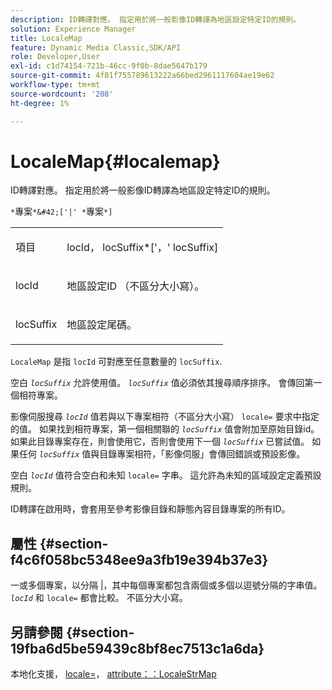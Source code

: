 ```yaml
---
description: ID轉譯對應。 指定用於將一般影像ID轉譯為地區設定特定ID的規則。
solution: Experience Manager
title: LocaleMap
feature: Dynamic Media Classic,SDK/API
role: Developer,User
exl-id: c1d74154-721b-46cc-9f0b-8dae5647b179
source-git-commit: 4f81f755789613222a66bed2961117604ae19e62
workflow-type: tm+mt
source-wordcount: '208'
ht-degree: 1%

---
```


# LocaleMap{#localemap}

ID轉譯對應。 指定用於將一般影像ID轉譯為地區設定特定ID的規則。

`*`專案`*&#42;['|' *`專案`*]`

<table id="simpletable_A6DD1A28F8ED4178A8ADDB2F3AEFC402"> 
 <tr class="strow"> 
  <td class="stentry"> <p><span class="varname"> 項目</span> </p></td> 
  <td class="stentry"> <p><span class="varname"> locId</span>，<span class="varname"> locSuffix</span>*['，'<span class="varname"> locSuffix</span>] </p></td> 
 </tr> 
 <tr class="strow"> 
  <td class="stentry"> <p><span class="varname"> locId</span> </p></td> 
  <td class="stentry"> <p>地區設定ID （不區分大小寫）。 </p></td> 
 </tr> 
 <tr class="strow"> 
  <td class="stentry"> <p><span class="varname"> locSuffix</span> </p></td> 
  <td class="stentry"> <p>地區設定尾碼。 </p></td> 
 </tr> 
</table>

`LocaleMap` 是指 `locId` 可對應至任意數量的 `locSuffix`.

空白 *`locSuffix`* 允許使用值。 *`locSuffix`* 值必須依其搜尋順序排序。 會傳回第一個相符專案。

影像伺服搜尋 *`locId`* 值若與以下專案相符（不區分大小寫） `locale=` 要求中指定的值。 如果找到相符專案，第一個相關聯的 *`locSuffix`* 值會附加至原始目錄id。 如果此目錄專案存在，則會使用它，否則會使用下一個 *`locSuffix`* 已嘗試值。 如果任何 *`locSuffix`* 值與目錄專案相符，「影像伺服」會傳回錯誤或預設影像。

空白 *`locId`* 值符合空白和未知 `locale=` 字串。 這允許為未知的區域設定定義預設規則。

ID轉譯在啟用時，會套用至參考影像目錄和靜態內容目錄專案的所有ID。

## 屬性 {#section-f4c6f058bc5348ee9a3fb19e394b37e3}

一或多個專案，以分隔 |，其中每個專案都包含兩個或多個以逗號分隔的字串值。 *`locId`* 和 `locale=` 都會比較。 不區分大小寫。

## 另請參閱 {#section-19fba6d5be59439c8bf8ec7513c1a6da}

本地化支援， [locale=](../../../../../is-api/http-ref/image-serving-api-ref/c-http-protocol-reference/c-command-reference/r-locale.md#reference-8a846b2fbc004a12821b956ed3b25cfb)， [attribute：：LocaleStrMap](../../../../../is-api/image-catalog/image-serving-api-ref/c-image-catalog-reference/c-attributes-reference/r-localestrmap.md#reference-98c42070a4bc4baf92537132be2b5b1e)
